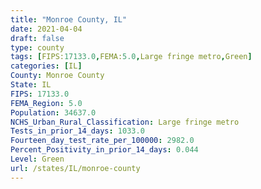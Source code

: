 ```yaml
---
title: "Monroe County, IL"
date: 2021-04-04
draft: false
type: county
tags: [FIPS:17133.0,FEMA:5.0,Large fringe metro,Green]
categories: [IL]
County: Monroe County
State: IL
FIPS: 17133.0
FEMA_Region: 5.0
Population: 34637.0
NCHS_Urban_Rural_Classification: Large fringe metro
Tests_in_prior_14_days: 1033.0
Fourteen_day_test_rate_per_100000: 2982.0
Percent_Positivity_in_prior_14_days: 0.044
Level: Green
url: /states/IL/monroe-county
---
```



